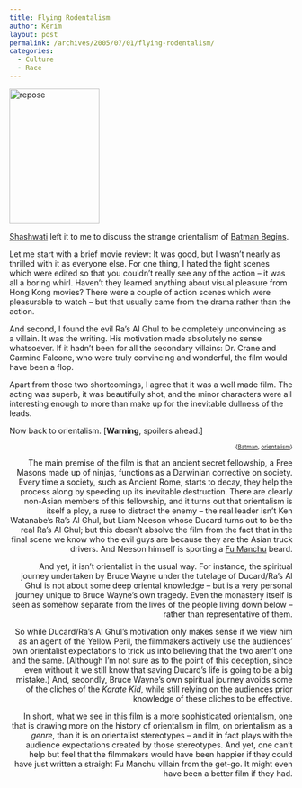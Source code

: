 ```yaml
---
title: Flying Rodentalism
author: Kerim
layout: post
permalink: /archives/2005/07/01/flying-rodentalism/
categories:
  - Culture
  - Race
---
```

<a href="http://www.flickr.com/photos/kerim/22786548/" onclick="_gaq.push(['_trackEvent', 'outbound-article', 'http://www.flickr.com/photos/kerim/22786548/', '']);"  title="Photo Sharing"><img src="http://photos18.flickr.com/22786548_476fed1ddc_m.jpg" width="160" height="240" alt="repose" /></a>

<a href="http://blog.shashwati.com/2005/07/01/movie-gluttony/" onclick="_gaq.push(['_trackEvent', 'outbound-article', 'http://blog.shashwati.com/2005/07/01/movie-gluttony/', 'Shashwati']);" >Shashwati</a> left it to me to discuss the strange orientalism of <a href="http://www.imdb.com/title/tt0372784/" onclick="_gaq.push(['_trackEvent', 'outbound-article', 'http://www.imdb.com/title/tt0372784/', 'Batman Begins']);" >Batman Begins</a>.

Let me start with a brief movie review: It was good, but I wasn&#8217;t nearly as thrilled with it as everyone else. For one thing, I hated the fight scenes which were edited so that you couldn&#8217;t really see any of the action &#8211; it was all a boring whirl. Haven&#8217;t they learned anything about visual pleasure from Hong Kong movies? There were a couple of action scenes which were pleasurable to watch &#8211; but that usually came from the drama rather than the action.

And second, I found the evil Ra&#8217;s Al Ghul to be completely unconvincing as a villain. It was the writing. His motivation made absolutely no sense whatsoever. If it hadn&#8217;t been for all the secondary villains: Dr. Crane and Carmine Falcone, who were truly convincing and wonderful, the film would have been a flop.

Apart from those two shortcomings, I agree that it was a well made film. The acting was superb, it was beautifully shot, and the minor characters were all interesting enough to more than make up for the inevitable dullness of the leads.

Now back to orientalism. [**Warning**, spoilers ahead.] 

<!-- technorati tags start -->

<div style="text-align:right;">
  <span style="font-size:x-small;">{<a href="http://technorati.com/tag/Batman" onclick="_gaq.push(['_trackEvent', 'outbound-article', 'http://technorati.com/tag/Batman', 'Batman']);"  rel="tag">Batman</a>, <a href="http://technorati.com/tag/orientalism" onclick="_gaq.push(['_trackEvent', 'outbound-article', 'http://technorati.com/tag/orientalism', 'orientalism']);"  rel="tag">orientalism</a>}</span>


<!-- technorati tags end -->

  
<!--more-->

  
The main premise of the film is that an ancient secret fellowship, a Free Masons made up of ninjas, functions as a Darwinian corrective on society. Every time a society, such as Ancient Rome, starts to decay, they help the process along by speeding up its inevitable destruction. There are clearly non-Asian members of this fellowship, and it turns out that orientalism is itself a ploy, a ruse to distract the enemy &#8211; the real leader isn&#8217;t Ken Watanabe&#8217;s Ra&#8217;s Al Ghul, but Liam Neeson whose Ducard turns out to be the real Ra&#8217;s Al Ghul; but this doesn&#8217;t absolve the film from the fact that in the final scene we know who the evil guys are because they are the Asian truck drivers. And Neeson himself is sporting a <a href="http://www.njedge.net/~knapp/FuFrames.htm" onclick="_gaq.push(['_trackEvent', 'outbound-article', 'http://www.njedge.net/~knapp/FuFrames.htm', 'Fu Manchu']);" >Fu Manchu</a> beard.

And yet, it isn&#8217;t orientalist in the usual way. For instance, the spiritual journey undertaken by Bruce Wayne under the tutelage of Ducard/Ra&#8217;s Al Ghul is not about some deep oriental knowledge &#8211; but is a very personal journey unique to Bruce Wayne&#8217;s own tragedy. Even the monastery itself is seen as somehow separate from the lives of the people living down below &#8211; rather than representative of them.

So while Ducard/Ra&#8217;s Al Ghul&#8217;s motivation only makes sense if we view him as an agent of the Yellow Peril, the filmmakers actively use the audiences&#8217; own orientalist expectations to trick us into believing that the two aren&#8217;t one and the same. (Although I&#8217;m not sure as to the point of this deception, since even without it we still know that saving Ducard&#8217;s life is going to be a big mistake.) And, secondly, Bruce Wayne&#8217;s own spiritual journey avoids some of the cliches of the *Karate Kid*, while still relying on the audiences prior knowledge of these cliches to be effective.

In short, what we see in this film is a more sophisticated orientalism, one that is drawing more on the history of orientalism in film, on orientalism as a *genre*, than it is on orientalist stereotypes &#8211; and it in fact plays with the audience expectations created by those stereotypes. And yet, one can&#8217;t help but feel that the filmmakers would have been happier if they could have just written a straight Fu Manchu villain from the get-go. It might even have been a better film if they had.

